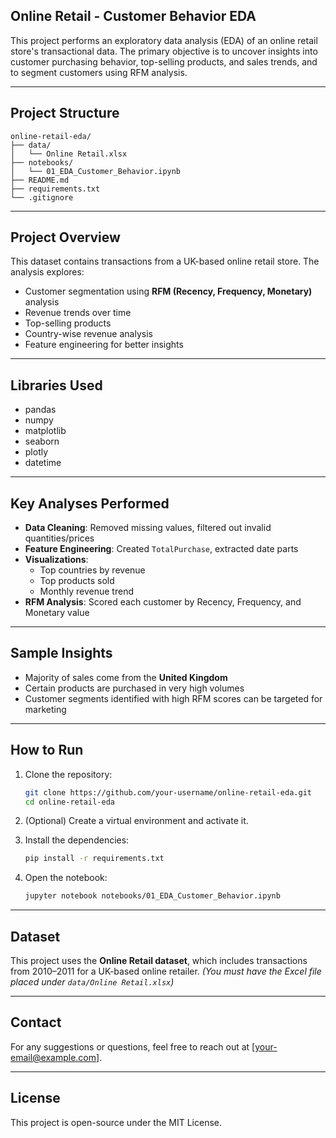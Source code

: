 ## Online Retail - Customer Behavior EDA

This project performs an exploratory data analysis (EDA) of an online retail store's transactional data. The primary objective is to uncover insights into customer purchasing behavior, top-selling products, and sales trends, and to segment customers using RFM analysis.

---

## Project Structure

```
online-retail-eda/
├── data/
│   └── Online Retail.xlsx
├── notebooks/
│   └── 01_EDA_Customer_Behavior.ipynb
├── README.md
├── requirements.txt
└── .gitignore
```

---

## Project Overview

This dataset contains transactions from a UK-based online retail store. The analysis explores:
- Customer segmentation using **RFM (Recency, Frequency, Monetary)** analysis
- Revenue trends over time
- Top-selling products
- Country-wise revenue analysis
- Feature engineering for better insights

---

## Libraries Used

- pandas  
- numpy  
- matplotlib  
- seaborn  
- plotly  
- datetime

---

## Key Analyses Performed

- **Data Cleaning**: Removed missing values, filtered out invalid quantities/prices  
- **Feature Engineering**: Created `TotalPurchase`, extracted date parts  
- **Visualizations**:
  - Top countries by revenue
  - Top products sold
  - Monthly revenue trend
- **RFM Analysis**: Scored each customer by Recency, Frequency, and Monetary value

---

## Sample Insights

- Majority of sales come from the **United Kingdom**
- Certain products are purchased in very high volumes
- Customer segments identified with high RFM scores can be targeted for marketing

---

## How to Run

1. Clone the repository:
   ```bash
   git clone https://github.com/your-username/online-retail-eda.git
   cd online-retail-eda
   ```

2. (Optional) Create a virtual environment and activate it.

3. Install the dependencies:
   ```bash
   pip install -r requirements.txt
   ```

4. Open the notebook:
   ```bash
   jupyter notebook notebooks/01_EDA_Customer_Behavior.ipynb
   ```

---

## Dataset

This project uses the **Online Retail dataset**, which includes transactions from 2010–2011 for a UK-based online retailer. *(You must have the Excel file placed under `data/Online Retail.xlsx`)*

---

## Contact

For any suggestions or questions, feel free to reach out at [your-email@example.com].

---

## License

This project is open-source under the MIT License.
